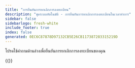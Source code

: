 ```yaml
---
title: "การยืนยันการยกเลิกการลงทะเบียน"
description: "ชุดระบบอัตโนมัติ - การยืนยันการยกเลิกการลงทะเบียนในเวลาทําการ"
sidebar: false
sidebarlogo: fresh-white
include_footer: true
index: false
generated: 0EC6C87878D97132CB5E26CB117387283315219D
---
```


โปรดใช้คําถามด้านล่างเพื่อยืนยันการยกเลิกการลงทะเบียนของคุณ

{{<questions name="/content/th/office-hours/unregister-confirm.json" completed="ขอขอบคุณที่ดําเนินการยืนยันการยกเลิกการลงทะเบียน" shownavigationbuttons="false" locale="th">}}
